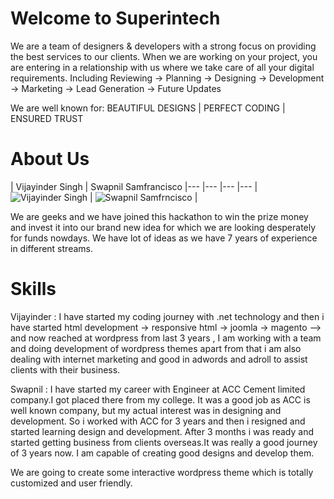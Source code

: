 Welcome to Superintech
================

We are a team of designers & developers with a strong focus on providing the best services to our clients. When we are working on your project, you are entering in a relationship with us where we take care of all your digital requirements. Including Reviewing -> Planning -> Designing -> Development -> Marketing -> Lead Generation -> Future Updates

We are well known for: 
BEAUTIFUL DESIGNS  |  PERFECT CODING  |  ENSURED TRUST

About Us
===========================

| Vijayinder Singh | Swapnil Samfrancisco
|--- |--- |--- |---
| ![Vijayinder Singh](http://superintech.com/hackathon/vj.gif) | ![Swapnil Samfrncisco](http://superintech.com/hackathon/swapnil.gif) | 

We are geeks and we have joined this hackathon to win the prize money and invest it into our brand new idea for which we are looking desperately for funds nowdays.
We have lot of ideas as we have 7 years of experience in different streams.

Skills 
=======
Vijayinder : I have started my coding journey with .net technology and then i have started html development -> responsive html -> joomla -> magento --> and now reached at wordpress from last 3 years , I am working with a team and doing development of wordpress themes apart from that i am also dealing with internet marketing and good in adwords and adroll to assist clients with their business.  

Swapnil : I have started my career with Engineer at ACC Cement limited company.I got placed there from my college. It was a good job as ACC is well known company, but my actual interest was in designing and development. So i worked with ACC for 3 years and then i resigned and started learning design and development. After 3 months i was ready and started getting business from clients overseas.It was really a good journey of 3 years now. I am capable of creating good designs and develop them.

We are going to create some interactive wordpress theme which is totally customized and user friendly.
